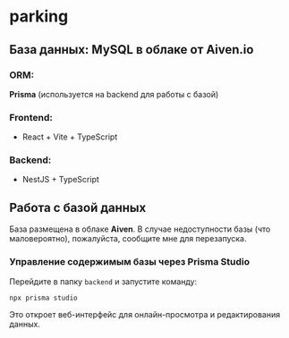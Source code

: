 # parking

## База данных: MySQL в облаке от Aiven.io

### ORM:
**Prisma** (используется на backend для работы с базой)

### Frontend:
- React + Vite + TypeScript

### Backend:
- NestJS + TypeScript

## Работа с базой данных

База размещена в облаке **Aiven**. В случае недоступности базы (что маловероятно), пожалуйста, сообщите мне для перезапуска.

### Управление содержимым базы через Prisma Studio
Перейдите в папку `backend` и запустите команду:
```
npx prisma studio
```
Это откроет веб-интерфейс для онлайн-просмотра и редактирования данных.